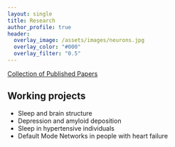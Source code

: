 ```yaml
---
layout: single
title: Research
author_profile: true
header:
  overlay_image: /assets/images/neurons.jpg
  overlay_color: "#000"
  overlay_filter: "0.5"
---
```


[Collection of Published Papers](https://www.ncbi.nlm.nih.gov/sites/myncbi/1bafvRVlojk5y/bibliography/53542200/public/?sort=date&direction=ascending)

## Working projects 
* Sleep and brain structure 
* Depression and amyloid deposition 
* Sleep in hypertensive individuals 
* Default Mode Networks in people with heart failure 
